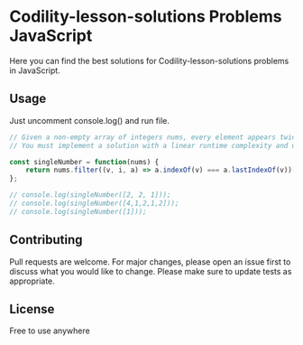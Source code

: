 # Codility-lesson-solutions Problems JavaScript
Here you can find the best solutions for Codility-lesson-solutions problems in JavaScript.

## Usage
Just uncomment console.log() and run file.

```JavaScript
// Given a non-empty array of integers nums, every element appears twice except for one. Find that single one.
// You must implement a solution with a linear runtime complexity and use only constant extra space.

const singleNumber = function(nums) {
    return nums.filter((v, i, a) => a.indexOf(v) === a.lastIndexOf(v))[0];
};

// console.log(singleNumber([2, 2, 1]));
// console.log(singleNumber([4,1,2,1,2]));
// console.log(singleNumber([1]));
```

## Contributing
Pull requests are welcome. For major changes, please open an issue first to discuss what you would like to change.
Please make sure to update tests as appropriate.

## License
Free to use anywhere
